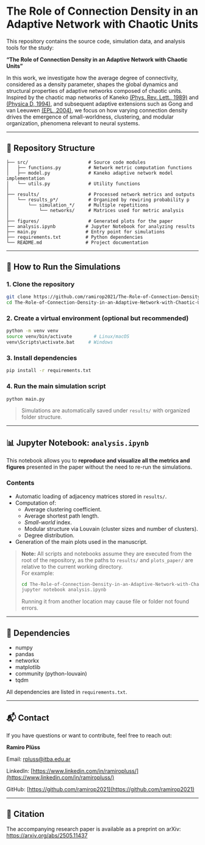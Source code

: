 # The Role of Connection Density in an Adaptive Network with Chaotic Units

This repository contains the source code, simulation data, and analysis tools for the study:

**“The Role of Connection Density in an Adaptive Network with Chaotic Units”**

In this work, we investigate how the average degree of connectivity, considered as a density parameter, shapes the global dynamics and structural properties of adaptive networks composed of chaotic units. Inspired by the chaotic map networks of Kaneko [(Phys. Rev. Lett., 1989)](https://journals.aps.org/prl/abstract/10.1103/PhysRevLett.63.219) and [(Physica D, 1994)](https://www.sciencedirect.com/science/article/abs/pii/0167278994902747), and subsequent adaptive extensions such as Gong and van Leeuwen [(EPL, 2004)](https://iopscience.iop.org/article/10.1209/epl/i2003-10287-7), we focus on how varying connection density drives the emergence of small-worldness, clustering, and modular organization, phenomena relevant to neural systems.

---

## 📁 Repository Structure

```
├── src/                      # Source code modules
│   ├── functions.py          # Network metric computation functions
│   ├── model.py              # Kaneko adaptive network model implementation
│   └── utils.py              # Utility functions
│
├── results/                  # Processed network metrics and outputs
│   └── results_p*/           # Organized by rewiring probability p
│       └── simulation_*/     # Multiple repetitions
│           └── networks/     # Matrices used for metric analysis
│
├── figures/                  # Generated plots for the paper
├── analysis.ipynb           # Jupyter Notebook for analyzing results
├── main.py                  # Entry point for simulations
├── requirements.txt         # Python dependencies
└── README.md                # Project documentation
```

---

## 🧪 How to Run the Simulations

### 1. Clone the repository
```bash
git clone https://github.com/ramirop2021/The-Role-of-Connection-Density-in-an-Adaptive-Network-with-Chaotic-Units.git
cd The-Role-of-Connection-Density-in-an-Adaptive-Network-with-Chaotic-Units
```

### 2. Create a virtual environment (optional but recommended)
```bash
python -m venv venv
source venv/bin/activate        # Linux/macOS
venv\Scripts\activate.bat     # Windows
```

### 3. Install dependencies
```bash
pip install -r requirements.txt
```

### 4. Run the main simulation script
```bash
python main.py
```

> Simulations are automatically saved under `results/` with organized folder structure.

---

## 📊 Jupyter Notebook: `analysis.ipynb`

This notebook allows you to **reproduce and visualize all the metrics and figures** presented in the paper without the need to re-run the simulations.  

### Contents
- Automatic loading of adjacency matrices stored in `results/`.
- Computation of:
  - Average clustering coefficient.
  - Average shortest path length.
  - *Small-world* index.
  - Modular structure via Louvain (cluster sizes and number of clusters).
  - Degree distribution.
- Generation of the main plots used in the manuscript.

> **Note:** All scripts and notebooks assume they are executed from the root of the repository, as the paths to `results/` and `plots_paper/` are relative to the current working directory.  
> For example:
> ```bash
> cd The-Role-of-Connection-Density-in-an-Adaptive-Network-with-Chaotic-Units
> jupyter notebook analysis.ipynb
> ```
> Running it from another location may cause file or folder not found errors.

---

## 🔧 Dependencies

- numpy
- pandas
- networkx
- matplotlib
- community (python-louvain)
- tqdm

All dependencies are listed in `requirements.txt`.

---

## 📬 Contact

If you have questions or want to contribute, feel free to reach out:

**Ramiro Plüss**  

Email: rpluss@itba.edu.ar

LinkedIn: [https://www.linkedin.com/in/ramiropluss/](https://www.linkedin.com/in/ramiropluss/)

GitHub: [https://github.com/ramirop2021](https://github.com/ramirop2021)  

---

## 📄 Citation

The accompanying research paper is available as a preprint on arXiv: https://arxiv.org/abs/2505.11437


